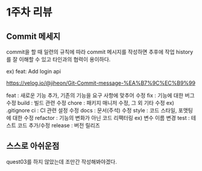 # 1주차 리뷰

## Commit 메세지

commit을 할 때 일련의 규칙에 따라 commit 메시지를 작성하면 추후에 작업 history를 잘 이해할 수 있고 타인과의 협력이 용이하다.

ex) feat: Add login api

https://velog.io/@jiheon/Git-Commit-message-%EA%B7%9C%EC%B9%99

feat : 새로운 기능 추가, 기존의 기능을 요구 사항에 맞추어 수정
fix : 기능에 대한 버그 수정
build : 빌드 관련 수정
chore : 패키지 매니저 수정, 그 외 기타 수정 ex) .gitignore
ci : CI 관련 설정 수정
docs : 문서(주석) 수정
style : 코드 스타일, 포맷팅에 대한 수정
refactor : 기능의 변화가 아닌 코드 리팩터링 ex) 변수 이름 변경
test : 테스트 코드 추가/수정
release : 버전 릴리즈

## 스스로 아쉬운점

quest03를 하지 않았는데 조만간 작성해봐야겠다.
